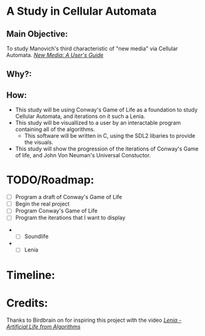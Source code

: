 # **A Study in Cellular Automata**

## Main Objective:
To study Manovich's third characteristic of "new media" via Cellular Automata.
[*New Media: A User's Guide*](http://manovich.net/index.php/projects/new-media-a-user-s-guide)

## Why?:

## How:
* This study will be using Conway's Game of Life as a foundation to study Cellular Automata, and iterations on it such a Lenia.
* This study will be visuallized to a user by an interactable program containing all of the algorithms.
    * This software will be written in C, using the SDL2 libaries to provide the visuals.
* This study will show the progression of the iterations of Conway's Game of life, and John Von Neuman's Universal Constuctor.

# TODO/Roadmap:
- [ ] Program a draft of Conway's Game of Life
- [ ] Begin the real project
- [ ] Program Conway's Game of Life
- [ ] Program the iterations that I want to display
- - [ ] Soundlife
- - [ ] Lenia

# Timeline:


# Credits:
Thanks to Birdbrain on for inspiring this project with the video [*Lenia - Artificial Life from Algorithms*](https://youtu.be/6kiBYjvyojQ?si=Kgw5EdNI7Hootquq)
